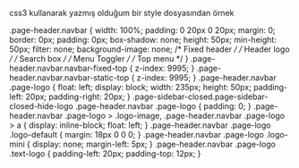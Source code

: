 css3 kullanarak yazmış olduğum bir style dosyasından örnek

.page-header.navbar {
  width: 100%;
  padding: 0 20px 0 20px;
  margin: 0;
  border: 0px;
  padding: 0px;
  box-shadow: none;
  height: 50px;
  min-height: 50px;
  filter: none;
  background-image: none;
  /* Fixed header */
  /* Header logo */
  /* Search box */
  /* Menu Toggler */
  /* Top menu */ }
  .page-header.navbar.navbar-fixed-top {
    z-index: 9995; }
  .page-header.navbar.navbar-static-top {
    z-index: 9995; }
  .page-header.navbar .page-logo {
    float: left;
    display: block;
    width: 235px;
    height: 50px;
    padding-left: 20px;
    padding-right: 20px; }
    .page-sidebar-closed.page-sidebar-closed-hide-logo .page-header.navbar .page-logo {
      padding: 0; }
    .page-header.navbar .page-logo > .logo-image,
    .page-header.navbar .page-logo > a {
      display: inline-block;
      float: left; }
    .page-header.navbar .page-logo .logo-default {
      margin: 18px 0 0 0; }
    .page-header.navbar .page-logo .logo-mini {
      display: none;
      margin-left: 5px; }
    .page-header.navbar .page-logo .text-logo {
      padding-left: 20px;
      padding-top: 12px; }
